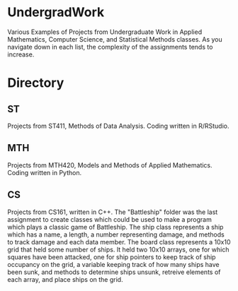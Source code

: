 # UndergradWork
Various Examples of Projects from Undergraduate Work in Applied Mathematics, Computer Science, and Statistical Methods classes. As you navigate down in each list, the complexity of the assignments tends to increase.

# Directory
## ST
Projects from ST411, Methods of Data Analysis. Coding written in R/RStudio.
## MTH
Projects from MTH420, Models and Methods of Applied Mathematics. Coding written in Python.
## CS
Projects from CS161, written in C++.
The "Battleship" folder was the last assignment to create classes which could be used to make a program which plays a classic game of Battleship. The ship class represents a ship which has a name, a length, a number representing damage, and methods to track damage and each data member. The board class represents a 10x10  grid that held some number of ships. It held two 10x10 arrays, one for which squares have been attacked, one for ship pointers to keep track of ship occupancy on the grid, a variable keeping track of how many ships have been sunk, and methods to determine ships unsunk, retreive elements of each array, and place ships on the grid.
